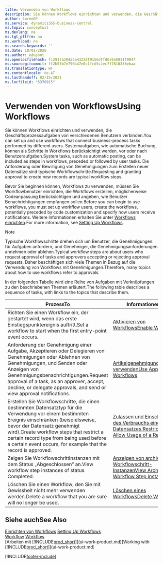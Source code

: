 ```yaml
---
title: Verwenden von Workflows
description: Sie können Workflows einrichten und verwenden, die Geschäftsprozessaufgaben von verschiedenen Benutzern verbinden. Erfahren Sie mehr über die verschiedenen Schritte, die Sie ausführen müssen, um Workflows zu verwenden.
author: SorenGP
ms.service: dynamics365-business-central
ms.topic: conceptual
ms.devlang: na
ms.tgt_pltfrm: na
ms.workload: na
ms.search.keywords: ''
ms.date: 10/01/2020
ms.author: edupont
ms.openlocfilehash: fc2917a304a5a43228f9156dffd0a9a8011f9047
ms.sourcegitcommit: ff2b55b7e790447e0c1fcd5c2ec7f7610338ebaa
ms.translationtype: HT
ms.contentlocale: de-AT
ms.lasthandoff: 02/15/2021
ms.locfileid: "5378915"
---
```

# <a name="using-workflows"></a><span data-ttu-id="5ae4a-104">Verwenden von Workflows</span><span class="sxs-lookup"><span data-stu-id="5ae4a-104">Using Workflows</span></span>
<span data-ttu-id="5ae4a-105">Sie können Workflows einrichten und verwenden, die Geschäftsprozessaufgaben von verschiedenen Benutzern verbinden.</span><span class="sxs-lookup"><span data-stu-id="5ae4a-105">You can set up and use workflows that connect business-process tasks performed by different users.</span></span> <span data-ttu-id="5ae4a-106">Systemaufgaben, wie automatische Buchung, können als Schritte in Workflows berücksichtigt werden, vor oder nach Benutzeraufgaben.</span><span class="sxs-lookup"><span data-stu-id="5ae4a-106">System tasks, such as automatic posting, can be included as steps in workflows, preceded or followed by user tasks.</span></span> <span data-ttu-id="5ae4a-107">Die Anforderung oder Bewilligung von Genehmigungen zum Erstellen neuer Datensätze sind typische Workflowschritte.</span><span class="sxs-lookup"><span data-stu-id="5ae4a-107">Requesting and granting approval to create new records are typical workflow steps.</span></span>  

 <span data-ttu-id="5ae4a-108">Bevor Sie beginnen können, Workflows zu verwenden, müssen Sie Workflowbenutzer einrichten, die Workflows erstellen, möglicherweise Codeanpassung berücksichtigen und angeben, wie Benutzer Benachrichtigungen empfangen sollen.</span><span class="sxs-lookup"><span data-stu-id="5ae4a-108">Before you can begin to use workflows, you must set up workflow users, create the workflows, potentially preceded by code customization and specify how users receive notifications.</span></span> <span data-ttu-id="5ae4a-109">Weitere Informationen erhalten Sie unter [Workflows einrichten](across-set-up-workflows.md).</span><span class="sxs-lookup"><span data-stu-id="5ae4a-109">For more information, see [Setting Up Workflows](across-set-up-workflows.md).</span></span>  

> [!NOTE]  
>  <span data-ttu-id="5ae4a-110">Typische Workflowschritte drehen sich um Benutzer, die Genehmigungen für Aufgaben anfordern, und Genehmiger, die Genehmigungsanforderungen annehmen oder ablehen.</span><span class="sxs-lookup"><span data-stu-id="5ae4a-110">Typical workflow steps are about users who request approval of tasks and approvers accepting or rejecting approval requests.</span></span> <span data-ttu-id="5ae4a-111">Daher beschäftigen sich viele Themen in Bezug auf die Verwendung von Workflows mit Genehmigungen.</span><span class="sxs-lookup"><span data-stu-id="5ae4a-111">Therefore, many topics about how to use workflows refer to approvals.</span></span>  

 <span data-ttu-id="5ae4a-112">In der folgenden Tabelle wird eine Reihe von Aufgaben mit Verknüpfungen zu den beschriebenen Themen erläutert.</span><span class="sxs-lookup"><span data-stu-id="5ae4a-112">The following table describes a sequence of tasks, with links to the topics that describe them.</span></span>  

|<span data-ttu-id="5ae4a-113">**Prozess**</span><span class="sxs-lookup"><span data-stu-id="5ae4a-113">**To**</span></span>|<span data-ttu-id="5ae4a-114">**Informationen**</span><span class="sxs-lookup"><span data-stu-id="5ae4a-114">**See**</span></span>|  
|------------|-------------|  
|<span data-ttu-id="5ae4a-115">Richten Sie einen Workflow ein, der gestartet wird, wenn das erste Einstiegspunktereignis auftritt.</span><span class="sxs-lookup"><span data-stu-id="5ae4a-115">Set a workflow to start when the first entry-point event occurs.</span></span>|[<span data-ttu-id="5ae4a-116">Aktivieren von Workflows</span><span class="sxs-lookup"><span data-stu-id="5ae4a-116">Enable Workflows</span></span>](across-how-to-enable-workflows.md)|  
|<span data-ttu-id="5ae4a-117">Anforderung der Genehmigung einer Aufgabe, Akzeptieren oder Delegieren von Genehmigungen oder Ablehnen von Genehmigungen, und Senden oder Anzeigen von Genehmigungsbenachrichtigungen.</span><span class="sxs-lookup"><span data-stu-id="5ae4a-117">Request approval of a task, as an approver, accept, decline, or delegate approvals, and send or view approval notifications.</span></span>|[<span data-ttu-id="5ae4a-118">Artikelgenehmigungsworkflow verwenden</span><span class="sxs-lookup"><span data-stu-id="5ae4a-118">Use Approval Workflows</span></span>](across-how-use-approval-workflows.md)|  
|<span data-ttu-id="5ae4a-119">Erstellen Sie Workflowschritte, die einen bestimmten Datensatztyp für die Verwendung vor einem bestimmten Ereignis einschränken (beispielsweise, bevor der Datensatz genehmigt wird).</span><span class="sxs-lookup"><span data-stu-id="5ae4a-119">Create workflow steps that restrict a certain record type from being used before a certain event occurs, for example that the record is approved.</span></span>|[<span data-ttu-id="5ae4a-120"> Zulassen und Einschränken des Verbrauchs eines Datensatzes.</span><span class="sxs-lookup"><span data-stu-id="5ae4a-120">Restrict and Allow Usage of a Record</span></span>](across-how-to-restrict-and-allow-usage-of-a-record.md)|  
|<span data-ttu-id="5ae4a-121">Zeigen Sie Workflowschrittinstanzen mit dem Status „Abgeschlossen“ an.</span><span class="sxs-lookup"><span data-stu-id="5ae4a-121">View workflow step instances of status Completed.</span></span>|[<span data-ttu-id="5ae4a-122">Anzeigen von archivierten Workflowschritt-Instanzen</span><span class="sxs-lookup"><span data-stu-id="5ae4a-122">View Archived Workflow Step Instances</span></span>](across-how-to-view-archived-workflow-step-instances.md)|  
|<span data-ttu-id="5ae4a-123">Löschen Sie einen Workflow, den Sie mit Gewissheit nicht mehr verwenden werden.</span><span class="sxs-lookup"><span data-stu-id="5ae4a-123">Delete a workflow that you are sure will no longer be used.</span></span>|[<span data-ttu-id="5ae4a-124">Löschen eines Workflows</span><span class="sxs-lookup"><span data-stu-id="5ae4a-124">Delete Workflows</span></span>](across-how-to-delete-workflows.md)|  

## <a name="see-also"></a><span data-ttu-id="5ae4a-125">Siehe auch</span><span class="sxs-lookup"><span data-stu-id="5ae4a-125">See Also</span></span>  
<span data-ttu-id="5ae4a-126">[Einrichten von Workflows](across-set-up-workflows.md) </span><span class="sxs-lookup"><span data-stu-id="5ae4a-126">[Setting Up Workflows](across-set-up-workflows.md) </span></span>  
<span data-ttu-id="5ae4a-127">[Workflow](across-workflow.md) </span><span class="sxs-lookup"><span data-stu-id="5ae4a-127">[Workflow](across-workflow.md) </span></span>  
<span data-ttu-id="5ae4a-128">[Arbeiten mit [!INCLUDE[prod_short](includes/prod_short.md)]](ui-work-product.md)</span><span class="sxs-lookup"><span data-stu-id="5ae4a-128">[Working with [!INCLUDE[prod_short](includes/prod_short.md)]](ui-work-product.md)</span></span>


[!INCLUDE[footer-include](includes/footer-banner.md)]